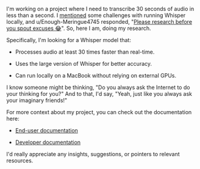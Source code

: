 I'm working on a project where I need to transcribe 30 seconds of audio in less than a second. I [mentioned](https://old.reddit.com/r/ADHD_Programmers/comments/1ernxsc/created_an_alwayson_transcription_app_to_capture/li7kdjd/) some challenges with running Whisper locally, and u/Enough-Meringue4745 responded, "[Please research before you spout excuses 😂](https://old.reddit.com/r/ADHD_Programmers/comments/1ernxsc/created_an_alwayson_transcription_app_to_capture/li8trw4/)". So, here I am, doing my research.

Specifically, I'm looking for a Whisper model that:

- Processes audio at least 30 times faster than real-time.

- Uses the large version of Whisper for better accuracy.

- Can run locally on a MacBook without relying on external GPUs.

I know someone might be thinking, "Do you always ask the Internet to do your thinking for you?" And to that, I'd say, "Yeah, just like you always ask your imaginary friends!"

For more context about my project, you can check out the documentation here:

- [End-user documentation](https://github.com/8ta4/say)

- [Developer documentation](https://github.com/8ta4/say/blob/6b649fb21978102d3ab9d6399aecb92768c90ef6/DONTREADME.md)

I'd really appreciate any insights, suggestions, or pointers to relevant resources.
